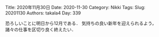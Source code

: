 ﻿Title: 2020年11月30日
Date: 2020-11-30
Category: Nikki
Tags: 
Slug: 20201130
Authors: takala4
Day: 339




恐ろしいことに明日から12月である．
気持ちの良い新年を迎えられるよう，諸々の仕事を区切り良く終えたい．
